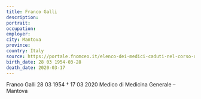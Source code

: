 ```yaml
---
title: Franco Galli
description: 
portrait: 
occupation: 
employer: 
city: Mantova
province: 
country: Italy 
source: https://portale.fnomceo.it/elenco-dei-medici-caduti-nel-corso-dellepidemia-di-covid-19/
birth_date: 28 03 1954-03-28
death_date: 2020-03-17
---
```


Franco Galli 28 03 1954 † 17 03 2020
Medico di Medicina Generale  – Mantova